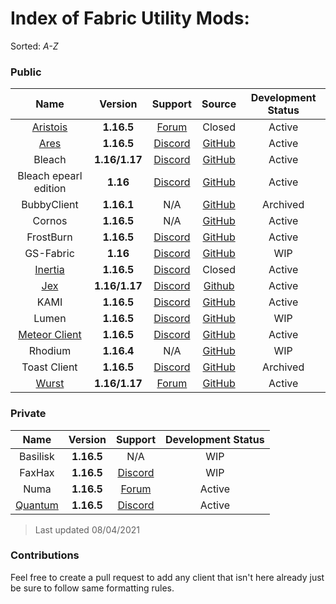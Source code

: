 # Index of Fabric Utility Mods:

Sorted: *A-Z*

### Public

| Name | Version | Support | Source | Development Status |
|:-:|:-:|:-:|:-:|:-:|
| [Aristois](https://aristois.net/) | **1.16.5** | [Forum](https://discuss.aristois.net/) | Closed | Active |
| [Ares](https://aresclient.org/) | **1.16.5** | [Discord](https://discord.com/invite/GtBgknj) | [GitHub](https://github.com/AresClient/ares) | Active |
| Bleach | **1.16/1.17** | [Discord](https://discord.com/invite/qQUNcnBc) | [GitHub](https://github.com/BleachDrinker420/bleachhack-1.14) | Active |
| Bleach epearl edition | **1.16** | [Discord](https://discord.com/invite/FMNCMnTF) | [GitHub](https://github.com/22s/bleachhack-1.16-epearl-edition) | Active |
| BubbyClient | **1.16.1** | N/A | [GitHub](https://github.com/BubbyRoosh1/BubbyClient-Fabric-1.16) | Archived |
| Cornos | **1.16.5** | N/A | [GitHub](https://github.com/AriliusClient/Cornos) | Active |
| FrostBurn | **1.16.5** | [Discord](https://discord.gg/XkpYgpfHtc) | [GitHub](https://github.com/evaan/FrostBurn) | Active |
| GS-Fabric | **1.16** | [Discord](https://discord.gg/xfgPw63) | [GitHub](https://github.com/IUDevman/gamesense-fabric) | WIP |
| [Inertia](https://inertiaclient.com/) | **1.16.5** | [Discord](https://discord.com/invite/ZyMKgSm) | Closed | Active |
| [Jex](https://jexclient.com) | **1.16/1.17** | [Discord](https://discord.gg/6sCnhXuAG6) | [Github](https://github.com/DustinRepo/JexClient-main) | Active
| KAMI | **1.16.5** | [Discord](https://discord.gg/9hvwgeg) | [GitHub](https://github.com/zeroeightysix/KAMI) | Active |
| Lumen | **1.16.5** | [Discord](https://discord.gg/ETuYyhxKcy) | [GitHub](https://github.com/olliem5/lumen) | WIP |
| [Meteor Client](https://meteorclient.com/) | **1.16.5** | [Discord](https://discord.com/invite/bBGQZvd) | [GitHub](https://github.com/MeteorDevelopment/meteor-client) | Active |
| Rhodium | **1.16.4** | N/A | [GitHub](https://github.com/IUDevman/Rhodium) | WIP |
| Toast Client | **1.16.5** | [Discord](https://discord.gg/YPAUujrrb9) | [GitHub](https://github.com/RemainingToast/toastclient) | Archived |
| [Wurst](https://www.wurstclient.net/) | **1.16/1.17** | [Forum](https://www.wurstclient.net/tutorials/) | [GitHub](https://github.com/Wurst-Imperium/Wurst7) | Active |

### Private

| Name | Version | Support | Development Status |
|:-:|:-:|:-:|:-:|
| Basilisk | **1.16.5** | N/A | WIP |
| FaxHax | **1.16.5** | [Discord](https://discord.gg/D6XqgbVGFT) | WIP |
| Numa |  **1.16.5**  | [Forum](https://numaclient.net/) | Active |
| [Quantum](https://quantumclient.org/) |  **1.16.5**  | [Discord](https://discord.gg/DC358waTEZ) | Active |

> Last updated 08/04/2021

### Contributions  
Feel free to create a pull request to add any client that isn't here already just be sure to follow same formatting rules.
